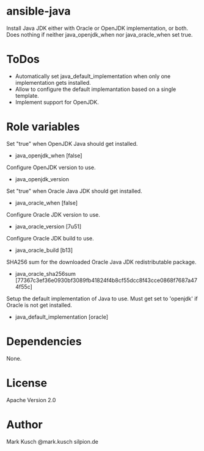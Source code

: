 # ansible-java

Install Java JDK either with Oracle or OpenJDK implementation, or both.
Does nothing if neither java\_openjdk\_when nor java\_oracle\_when set
true.


# ToDos

- Automatically set java_default_implementation when only one
  implementation gets installed.
- Allow to configure the default implemantation based on a single
  template.
- Implement support for OpenJDK.


# Role variables

Set "true" when OpenJDK Java should get installed.
- java_openjdk_when [false]

Configure OpenJDK version to use.
- java_openjdk_version

Set "true" when Oracle Java JDK should get installed.
- java_oracle_when [false]

Configure Oracle JDK version to use.
- java_oracle_version [7u51]

Configure Oracle JDK build to use.
- java_oracle_build [b13]

SHA256 sum for the downloaded Oracle Java JDK redistributable package.
- java_oracle_sha256sum [77367c3ef36e0930bf3089fb41824f4b8cf55dcc8f43cce0868f7687a474f55c]

Setup the default implementation of Java to use.
Must get set to 'openjdk' if Oracle is not get installed.
- java_default_implementation [oracle]

# Dependencies

None.


# License

Apache Version 2.0


# Author

Mark Kusch @mark.kusch silpion.de


<!-- vim: set ts=4 sw=4 et nofen: -->
